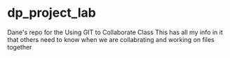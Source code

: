 # dp_project_lab
Dane's repo for the Using GIT to Collaborate Class
This has all my info in it that others need to know when we are collabrating and working on files together
